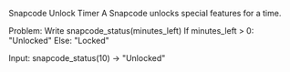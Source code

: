 Snapcode Unlock Timer
A Snapcode unlocks special features for a time.

Problem:
Write snapcode_status(minutes_left)
If minutes_left > 0: "Unlocked"
Else: "Locked"

Input: snapcode_status(10) → "Unlocked"